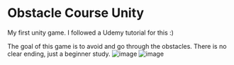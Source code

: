 # Obstacle Course Unity
 My first unity game. I followed a Udemy tutorial for this :)

The goal of this game is to avoid and go through the obstacles.
There is no clear ending, just a beginner study.
![image](https://user-images.githubusercontent.com/83574695/223751822-b05b9365-ff93-4e7d-984b-f67eb0de7e9a.png)
![image](https://user-images.githubusercontent.com/83574695/223751887-bcd65d5b-e655-45d6-a9f6-7cc3c7c6ad19.png)
